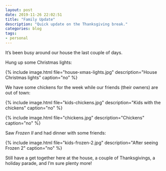 ```yaml
---
layout: post
date: 2019-11-26 22:02:51
title: "Family Update"
description: "Quick update on the Thanksgiving break."
categories: blog
tags:
- personal
---
```


It’s been busy around our house the last couple of days.

Hung up some Christmas lights:

{% include image.html file="house-xmas-lights.jpg" description="House Christmas lights" caption="no" %}

We have some chickens for the week while our friends (their owners) are out of town:

{% include image.html file="kids-chickens.jpg" description="Kids with the chickens" caption="no" %}

{% include image.html file="chickens.jpg" description="Chickens" caption="no" %}

Saw _Frozen II_ and had dinner with some friends:

{% include image.html file="kids-frozen-2.jpg" description="After seeing Frozen 2" caption="no" %}

Still have a get together here at the house, a couple of Thanksgivings, a holiday parade, and I’m sure plenty more!
